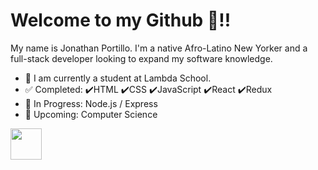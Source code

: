 # Welcome to my Github :wave:!!

My name is Jonathan Portillo. I'm a native Afro-Latino New Yorker and a full-stack developer looking to expand my software knowledge.

- :school_satchel: I am currently a student at Lambda School. 
- :white_check_mark: Completed: :heavy_check_mark:HTML :heavy_check_mark:CSS :heavy_check_mark:JavaScript :heavy_check_mark:React :heavy_check_mark:Redux 
- :blue_book: In Progress: Node.js / Express
- :date: Upcoming: Computer Science




<img src="https://raw.githubusercontent.com/reduxjs/redux/master/logo/logo.png" width="50">
<img src="https://www.w3.org/html/logo/downloads/HTML5_1Color_Black.png" width="50>
